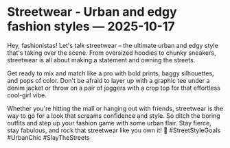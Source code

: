 # Streetwear - Urban and edgy fashion styles — 2025-10-17

Hey, fashionistas! Let's talk streetwear – the ultimate urban and edgy style that's taking over the scene. From oversized hoodies to chunky sneakers, streetwear is all about making a statement and owning the streets. 

Get ready to mix and match like a pro with bold prints, baggy silhouettes, and pops of color. Don't be afraid to layer up with a graphic tee under a denim jacket or throw on a pair of joggers with a crop top for that effortless cool-girl vibe. 

Whether you're hitting the mall or hanging out with friends, streetwear is the way to go for a look that screams confidence and style. So ditch the boring outfits and step up your fashion game with some urban flair. Stay fierce, stay fabulous, and rock that streetwear like you own it! 🖤 #StreetStyleGoals #UrbanChic #SlayTheStreets